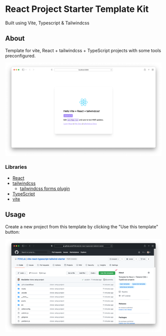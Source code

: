 # React Project Starter Template Kit

Built using Vite, Typescript & Tailwindcss

## About

Template for vite, React + tailwindcss + TypeScript projects with some tools preconfigured.

![Screenshot](assets/screenshot.png)

### Libraries

- [React](https://reactjs.org/)
- [tailwindcss](https://tailwindcss.com/)
  - [tailwindcss forms plugin](https://tailwindcss-forms.vercel.app/)
- [TypeScript](https://www.typescriptlang.org/)
- [vite](https://vitejs.dev/)


## Usage

Create a new project from this template by clicking the "Use this template" button:

![](assets/template-usage.png)

